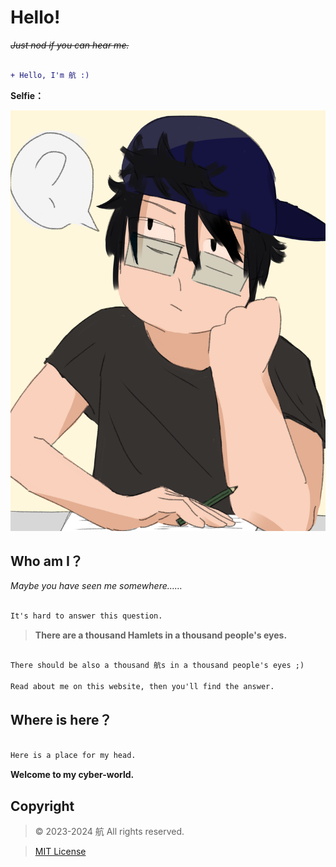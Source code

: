 # Hello!

~~*Just nod if you can hear me.*~~

```diff

+ Hello, I'm 航 :)

```
**Selfie：**

![](Me.png)

## Who am I？

*Maybe you have seen me somewhere……*

```diff

It's hard to answer this question.

```

> **There are a thousand Hamlets in a thousand people's eyes.**

```diff

There should be also a thousand 航s in a thousand people's eyes ;)

Read about me on this website, then you'll find the answer.

```

## Where is here？

```diff

Here is a place for my head.

```

**Welcome to my cyber-world.**

## Copyright


> © 2023-2024 航 All rights reserved.

> [MIT License](https://opensource.org/license/mit/)
